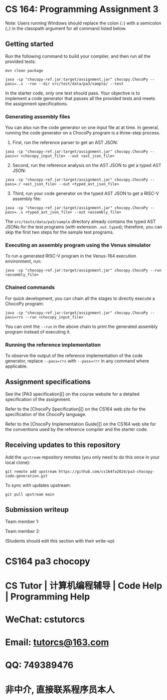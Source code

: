 # CS 164: Programming Assignment 3

Note: Users running Windows should replace the colon (`:`) with a semicolon (`;`) in the classpath argument for all command listed below.

## Getting started

Run the following command to build your compiler, and then run all the provided tests:

```
mvn clean package

java -cp "chocopy-ref.jar:target/assignment.jar" chocopy.ChocoPy --pass=..s --run --dir src/test/data/pa3/sample/ --test
```

In the starter code, only one test should pass. Your objective is to implement a code generator that passes all the provided tests and meets the assignment specifications.

### Generating assembly files

You can also run the code generator on one input file at at time. In general, running the code generator on a ChocoPy program is a three-step process. 

1. First, run the reference parser to get an AST JSON:
```
java -cp "chocopy-ref.jar:target/assignment.jar" chocopy.ChocoPy --pass=r <chocopy_input_file> --out <ast_json_file>
```
2. Second, run the reference analysis on the AST JSON to get a typed AST JSON:
```
java -cp "chocopy-ref.jar:target/assignment.jar" chocopy.ChocoPy --pass=.r <ast_json_file> --out <typed_ast_json_file>
```

3. Third, run your code generator on the typed AST JSON to get a RISC-V assembly file:
```
java -cp "chocopy-ref.jar:target/assignment.jar" chocopy.ChocoPy --pass=..s <typed_ast_json_file> --out <assembly_file>
```

The `src/tests/data/pa3/sample` directory already contains the typed AST JSONs for the test programs (with extension `.out.typed`); therefore, you can skip the first two steps for the sample test programs.

### Executing an assembly program using the Venus simulator

To run a generated RISC-V program in the Venus-164 execution environment, run:

```
java -cp "chocopy-ref.jar:target/assignment.jar" chocopy.ChocoPy --run <assembly_file>
```

### Chained commands

For quick development, you can chain all the stages
to directly execute a ChocoPy program:

```
java -cp "chocopy-ref.jar:target/assignment.jar" chocopy.ChocoPy --pass=rrs --run <chocopy_input_file>
```

You can omit the `--run` in the above chain to print the generated assembly program instead of executing it.

### Running the reference implementation

To observe the output of the reference implementation of the code generator, replace  `--pass=rrs` with `--pass=rrr` in any command where applicable.

## Assignment specifications

See the [PA3 specification][] on the course
website for a detailed specification of the assignment.

Refer to the [ChocoPy Specification][] on the CS164 web site
for the specification of the ChocoPy language. 

Refer to the [ChocoPy Implementation Guide][] on the CS164 web site
for the conventions used by the reference compiler and the
starter code.

## Receiving updates to this repository

Add the `upstream` repository remotes (you only need to do this once in your local clone):

```
git remote add upstream https://github.com/cs164fa2024/pa3-chocopy-code-generation.git
```

To sync with updates upstream:
```
git pull upstream main
```

## Submission writeup

Team member 1: 

Team member 2: 

(Students should edit this section with their write-up)
# CS164 pa3 chocopy

# CS Tutor | 计算机编程辅导 | Code Help | Programming Help

# WeChat: cstutorcs

# Email: tutorcs@163.com

# QQ: 749389476

# 非中介, 直接联系程序员本人
